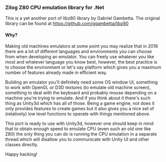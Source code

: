 ### Zilog Z80 CPU emulation library for .Net

This is a yet another port of libz80 library by Gabriel Gambetta.
The original library can be found at https://github.com/ggambetta/libz80

#### Why?

Making old machines emulators at some point you may realize that in 2018 there are a lot of different languages and environments you can choose from when developing an emulator.
You can freely use whatever you like most and whatever language you know best, however, the best practice is to choose the environment or let's say platform which gives you a
maximum number of features already made in efficient way. 

Building an emulator you'll definitely need some OS window UI, something to work with OpenGL or D3D textures (to emulate old machine screen), something to deal with the keyboard and probably mouse depending on a machine you're trying to emulate. And if you think about it there's such thing as Unity3d which has all of those. Being a game engine, not does it only provides features to create games but it also gives you a nice set of (relatively) low level functions to operate with things mentioned above.

This port is ready to use with Unity3d, however one should keep in mind that to obtain enough speed to emulate CPU (even such an old one like Z80) the only thing you can do is running the CPU emulation in a separate thread which will disallow you to communicate with Unity UI and other classes directly.

Happy hacking!